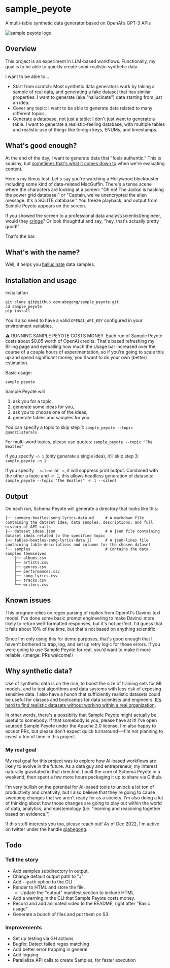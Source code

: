 # sample_peyote
A multi-table synthetic data generator based on OpenAI’s GPT-3 APIs

![sample peyote logo](https://github.com/abegong/sample_peyote/blob/main/sample-peyote-logo.png?raw=true)

## Overview

This project is an experiment in LLM-based workflows. Functionally, my goal is to be able to quickly create semi-realistic synthetic data.

I want to be able to...

* Start from scratch: Most synthetic data generators work by taking a sample of real data, and generating a fake dataset that has similar properties. I want to generate (aka "hallucinate") data starting from just an idea.
* Cover any topic: I want to be able to generate data related to many different topics.
* Generate a database, not just a table: I don't just want to generate a table. I want to generate a realistic-feeling database, with multiple tables and realistic use of things like foreign keys, ENUMs, and timestamps.

## What's good enough?
At the end of the day, I want to generate data that "feels authentic." This is squishy, but [sometimes that's what it comes down to](https://en.wikipedia.org/wiki/I_know_it_when_I_see_it) when we're evaluating content.

Here's my litmus test: Let's say you're watching a Hollywood blockbuster including some kind of data-related MacGuffin. There's a tense scene where the characters are looking at a screen: "Oh no! The Jackal is hacking the power grid database!" or "Captain, we've unencrypted the alien message. It's a SQLITE database." You freeze playback, and output from Sample Peyote appears on the screen.

If you showed the screen to a professional data analyst/scientist/engineer, would they [cringe](https://www.reddit.com/r/programming/comments/76c2e/whats_the_worst_it_reference_youve_seen_in_a/)? Or look thoughtful and say, "hey, that's actually pretty good!"

That's the bar.

## What's with the name?
Well, it helps you [hallucinate](https://arxiv.org/abs/2202.03629) data samples.

## Installation and usage

Installation
```
git clone git@github.com:abegong/sample_peyote.git
cd sample_peyote
pip install .
```

You'll also need to have a valid `OPENAI_API_KEY` configured in your environment variables.

:warning: RUNNING SAMPLE PEYOTE COSTS MONEY. Each run of Sample Peyote costs about $0.05 worth of OpenAI credits. That's based refreshing my Billing page and eyeballing how much the Usage bar increased over the course of a couple hours of experimentation, so if you're going to scale this up and spend significant money, you'll want to do your own (better) estimation.

Basic usage:
```
sample_peyote
```

Sample Peyote will
1. ask you for a topic,
2. generate some ideas for you,
3. ask you to choose one of the ideas,
4. generate tables and samples for you.

You can specify a topic to skip step 1: `sample_peyote --topic quadrilaterals`

For multi-word topics, please use quotes:  `sample_peyote --topic "The Beatles"`

If you specify `-n 1` (only generate a single idea), it'll skip step 3: `sample_peyote -n 1`

If you specify `--silent` or `-s`, it will suppress print output. Combined with the other a topic and `-n 1`, this allows headless generation of datasets: `sample_peyote --topic "The Beatles" -n 1 --silent`

## Output

On each run, Schema Peyote will generate a directory that looks like this:

```
├── summary-beatles-song-lyrics-data.md     # A markdown file containing the dataset idea, data samples, descriptions, and full history of API calls
├── dataset_ideas.json                      # A json file containing dataset ideas related to the specified topic
├── tables-beatles-song-lyrics-data.jl      # A json-lines file containing table descriptions and columns for the chosen dataset
└── samples                                 # Contains the data samples themselves
    ├── albums.csv
    ├── artists.csv
    ├── genres.csv
    ├── performances.csv
    ├── song-lyrics.csv
    ├── tracks.csv
    └── writers.csv
```

## Known issues

This program relies on regex parsing of replies from OpenAI's Davinci text model. I've done some basic prompt engineering to make Davinci more likely to return well-formatted responses, but it's not perfect. I'd guess that it fails about 10% of the time, but that's not based on anything scientific. 

Since I'm only using this for demo purposes, that's good enough that I haven't bothered to trap, log, and set up retry logic for those errors. If you were going to use Sample Peyote for real, you'd want to make it more reliable. (:merge: PRs welcome!)

## Why synthetic data?

Use of synthetic data is on the rise, to boost the size of training sets for ML models, and to test algorithms and data systems with less risk of exposing sensitive data. I also have a hunch that sufficiently realistic datasets could be useful for classes and bootcamps for data scientists and engineers. [It's hard to find realistic datasets without working within a real organization](https://analyticsengineers.club/data-education-is-broken/).

In other words, there's a possiblity that Sample Peyote might actually be useful to somebody. If that somebody is you, please have at it! I've open sourced Sample Peyote under the Apache 2.0 license. I'm also happy to accept PRs, but please don't expect quick turnaround---I'm not planning to invest a ton of time in this project.

### My real goal

My real goal for this project was to explore how AI-based workflows are likely to evolve in the future. As a data guy and entrepreneur, my interest naturally gravitated in that direction. I built the core of Schema Peyote in a weekend, then spent a few more hours packaging it up to share via Github.

I'm very bullish on the potential for AI-based tools to unlock a lot ton of productivity and creativity, but I also believe that they're going to cause sweeping changes that we aren't ready for as a society. I'm also doing a lot of thinking about how those changes are going to play out within the world of data, analytics, and epistemology (i.e. "learning and reasoning together based on evidence.")

If this stuff interests you too, please reach out! As of Dec 2022, I'm active on twitter under the handle [@abegong](https://twitter.com/AbeGong).

## Todo

### Tell the story
* Add samples subdirectory in output.
* Change default output path to "./"
* Add `--path` option to the CLI
* Render to HTML and store the file.
    * Update the "output" manifest section to include HTML
* Add a warning in the CLI that Sample Peyote costs money.
* Record and add animated video to the README, right after "Basic usage"
* Generate a bunch of files and put them on S3

### Improvements
* Set up testing via GH actions
* Bugfix: Detect failed regex matching
* Add better error trapping in general
* Add logging
* Parallelize API calls to create Samples, for faster execution
